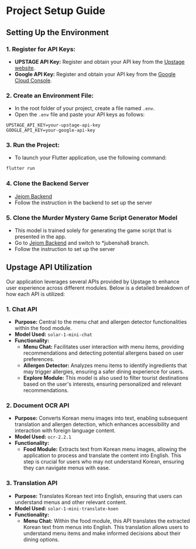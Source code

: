 # Project Setup Guide

## Setting Up the Environment

### 1. Register for API Keys:
   - **UPSTAGE API Key:** Register and obtain your API key from the [Upstage website](https://www.upstage.com).
   - **Google API Key:** Register and obtain your API key from the [Google Cloud Console](https://console.cloud.google.com).

### 2. Create an Environment File:
   - In the root folder of your project, create a file named `.env`.
   - Open the `.env` file and paste your API keys as follows:

   ```env
   UPSTAGE_API_KEY=your-upstage-api-key
   GOOGLE_API_KEY=your-google-api-key
   ```

### 3. Run the Project:
   - To launch your Flutter application, use the following command:

   ```bash
   flutter run
   ```

 ### 4. Clone the Backend Server
   - [Jejom Backend](https://github.com/PIEthonista/Jejom)
   - Follow the instruction in the backend to set up the server

 ### 5. Clone the Murder Mystery Game Script Generator Model
   - This model is trained solely for generating the game script that is presented in the app.
   - Go to [Jejom Backend](https://github.com/PIEthonista/Jejom) and switch to *jubensha8 branch.
   - Follow the instruction to set up the server


## Upstage API Utilization
Our application leverages several APIs provided by Upstage to enhance user experience across different modules. Below is a detailed breakdown of how each API is utilized:

### 1. Chat API
- **Purpose:** Central to the menu chat and allergen detector functionalities within the food module.
- **Model Used:** `solar-1-mini-chat`
- **Functionality:**
  - **Menu Chat:** Facilitates user interaction with menu items, providing recommendations and detecting potential allergens based on user preferences.
  - **Allergen Detector:** Analyzes menu items to identify ingredients that may trigger allergies, ensuring a safer dining experience for users.
  - **Explore Module:** This model is also used to filter tourist destinations based on the user's interests, ensuring personalized and relevant recommendations.

### 2. Document OCR API
- **Purpose:** Converts Korean menu images into text, enabling subsequent translation and allergen detection, which enhances accessibility and interaction with foreign language content.
- **Model Used:** `ocr-2.2.1`
- **Functionality:**
  - **Food Module:** Extracts text from Korean menu images, allowing the application to process and translate the content into English. This step is crucial for users who may not understand Korean, ensuring they can navigate menus with ease.

### 3. Translation API
- **Purpose:** Translates Korean text into English, ensuring that users can understand menus and other relevant content.
- **Model Used:** `solar-1-mini-translate-koen`
- **Functionality:**
  - **Menu Chat:** Within the food module, this API translates the extracted Korean text from menus into English. This translation allows users to understand menu items and make informed decisions about their dining options.